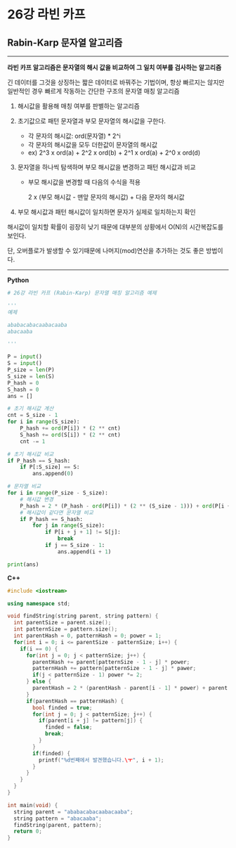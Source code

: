 # 26강 라빈 카프

## Rabin-Karp 문자열 알고리즘

---

**라빈 카프 알고리즘은 문자열의 해시 값을 비교하여 그 일치 여부를 검사하는 알고리즘**

긴 데이터를 그것을 상징하는 짧은 데이터로 바꿔주는 기법이며, 항상 빠르지는 않지만 일반적인 경우 빠르게 작동하는 간단한 구조의 문자열 매칭 알고리즘

1. 해시값을 활용해 매칭 여부를 판별하는 알고리즘

2. 초기값으로 패턴 문자열과 부모 문자열의 해시값을 구한다.

   - 각 문자의 해시값: ord(문자열) * 2^i
   - 각 문자의 해시값을 모두 더한값이 문자열의 해시값
   - ex) 2^3 x ord(a) + 2^2 x ord(b) + 2^1 x ord(a) + 2^0 x ord(d)

3. 문자열을 하나씩 탐색하며 부모 해시값을 변경하고 패턴 해시값과 비교

   - 부모 해시값을 변경할 때 다음의 수식을 적용

     2 x (부모 해시값 - 맨앞 문자의 해시값) + 다음 문자의 해시값

4. 부모 해시값과 패턴 해시값이 일치하면 문자가 실제로 일치하는지 확인



해시값이 일치할 확률이 굉장히 낮기 때문에 대부분의 상황에서 O(N)의 시간복잡도를 보인다.

단, 오버플로가 발생할 수 있기때문에 나머지(mod)연산을 추가하는 것도 좋은 방법이다.

---

**Python**

```python
# 26강 라빈 카프 (Rabin-Karp) 문자열 매칭 알고리즘 예제

'''
예제

ababacabacaabacaaba
abacaaba

'''

P = input()
S = input()
P_size = len(P)
S_size = len(S)
P_hash = 0
S_hash = 0
ans = []

# 초기 해시값 계산
cnt = S_size - 1
for i in range(S_size):
    P_hash += ord(P[i]) * (2 ** cnt)
    S_hash += ord(S[i]) * (2 ** cnt)
    cnt -= 1

# 초기 해시값 비교
if P_hash == S_hash:
    if P[:S_size] == S:
        ans.append(0)

# 문자열 비교
for i in range(P_size - S_size):
    # 해시값 변경
    P_hash = 2 * (P_hash - ord(P[i]) * (2 ** (S_size - 1))) + ord(P[i + S_size])
    # 해시값이 같다면 문자열 비교
    if P_hash == S_hash:
        for j in range(S_size):
            if P[i + j + 1] != S[j]:
                break
            if j == S_size - 1:
                ans.append(i + 1)

print(ans)
```



**C++**

```C++
#include <iostream>

using namespace std;

void findString(string parent, string pattern) {
  int parentSize = parent.size();
  int patternSize = pattern.size();
  int parentHash = 0, patternHash = 0; power = 1;
  for(int i = 0; i <= parentSize - patternSize; i++) {
    if(i == 0) {
      for(int j = 0; j < patternSize; j++) {
        parentHash += parent[patternSize - 1 - j] * power;
        patternHash += pattern[patternSize - 1 - j] * pawer;
        if(j < patternSize - 1) power *= 2;
      } else {
        parentHash = 2 * (parentHash - parent[i - 1] * power) + parent[patternSize - 1 + i];
      }
      if(parentHash == patternHash) {
        bool finded = true;
        for(int j = 0; j < patternSize; j++) {
          if(parent[i + j] != pattern[j]) {
            finded = false;
            break;
          }
        }
        if(finded) {
          printf("%d번째에서 발견했습니다.\ㅜ", i + 1);
        }
      }
    }
  }
}

int main(void) {
  string parent = "ababacabacaabacaaba";
  string pattern = "abacaaba";
  findString(parent, pattern);
  return 0;
}
```

